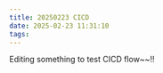 ```yaml
---
title: 20250223 CICD
date: 2025-02-23 11:31:10
tags:
---
```


Editing something to test CICD flow~~!!